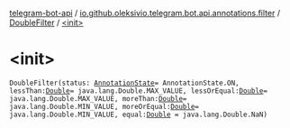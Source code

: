 [telegram-bot-api](../../index.md) / [io.github.oleksivio.telegram.bot.api.annotations.filter](../index.md) / [DoubleFilter](index.md) / [&lt;init&gt;](./-init-.md)

# &lt;init&gt;

`DoubleFilter(status: `[`AnnotationState`](../../io.github.oleksivio.telegram.bot.api.model.annotation/-annotation-state/index.md)` = AnnotationState.ON, lessThan: `[`Double`](https://kotlinlang.org/api/latest/jvm/stdlib/kotlin/-double/index.html)` = java.lang.Double.MAX_VALUE, lessOrEqual: `[`Double`](https://kotlinlang.org/api/latest/jvm/stdlib/kotlin/-double/index.html)` = java.lang.Double.MAX_VALUE, moreThan: `[`Double`](https://kotlinlang.org/api/latest/jvm/stdlib/kotlin/-double/index.html)` = java.lang.Double.MIN_VALUE, moreOrEqual: `[`Double`](https://kotlinlang.org/api/latest/jvm/stdlib/kotlin/-double/index.html)` = java.lang.Double.MIN_VALUE, equal: `[`Double`](https://kotlinlang.org/api/latest/jvm/stdlib/kotlin/-double/index.html)` = java.lang.Double.NaN)`